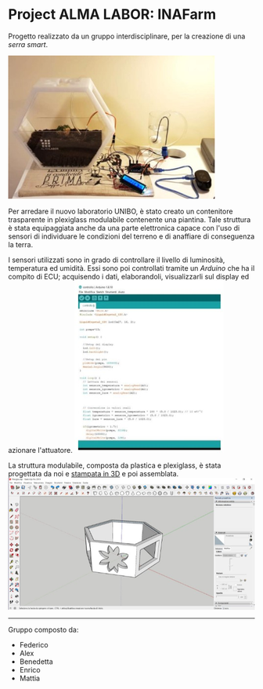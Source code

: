 # Project ALMA LABOR: INAFarm

Progetto realizzato da un gruppo interdisciplinare, per la creazione di una *serra smart*.


![](/images/serra.jpg)


Per arredare il nuovo laboratorio UNIBO, è stato creato un contenitore trasparente in plexiglass modulabile
contenente una piantina. Tale struttura è stata equipaggiata anche da una parte elettronica capace con l'uso 
di sensori di individuare le condizioni del terreno e di anaffiare di conseguenza la terra.


I sensori utilizzati sono in grado di controllare il livello di luminosità, temperatura ed umidità.
Essi sono poi controllati tramite un *Arduino* che ha il compito di ECU;
acquisendo i dati, elaborandoli, visualizzarli sul display ed azionare l'attuatore.
![](/images/code.jpg)


La struttura modulabile, composta da plastica e plexiglass, è stata progettata da noi e [stampata in 3D](https://www.youtube.com/watch?v=M3OrhrB3iYM&t=15s
) e poi assemblata.
![](/images/struttura2.jpg)


---
Gruppo composto da:
- Federico
- Alex
- Benedetta
- Enrico
- Mattia 
